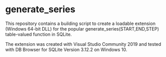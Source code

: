 # generate_series
This repository contains a building script to create a loadable extension (Windows 64-bit DLL) for the popular generate_series(START,END,STEP) table-valued function in SQLite.

The extension was created with Visual Studio Community 2019 and tested with DB Browser for SQLite Version 3.12.2 on Windows 10.
